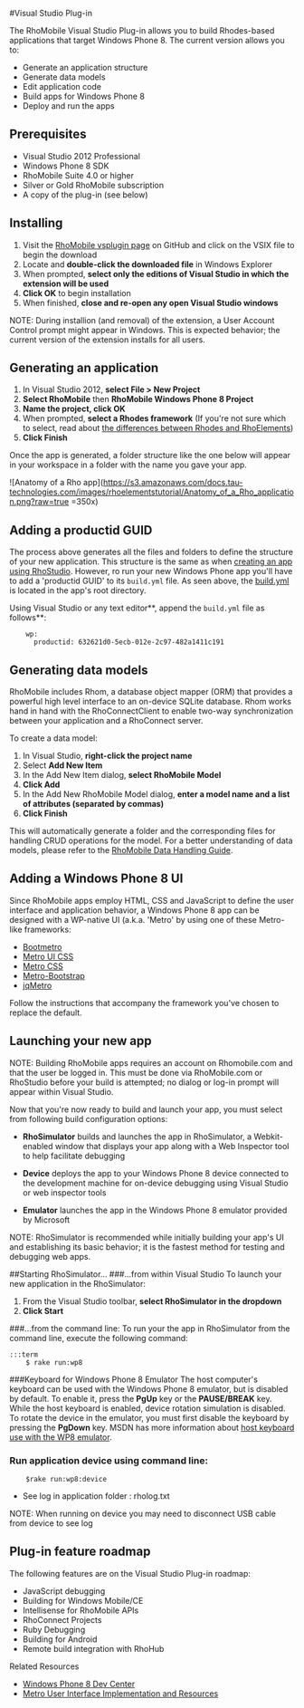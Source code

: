 #Visual Studio Plug-in

The RhoMobile Visual Studio Plug-in allows you to build Rhodes-based applications that target Windows Phone 8. The current version allows you to:

* Generate an application structure
* Generate data models
* Edit application code
* Build apps for Windows Phone 8
* Deploy and run the apps

## Prerequisites

* Visual Studio 2012 Professional
* Windows Phone 8 SDK
* RhoMobile Suite 4.0 or higher
* Silver or Gold RhoMobile subscription
* A copy of the plug-in (see below)

## Installing
1. Visit the [RhoMobile vsplugin page](https://github.com/rhomobile/vsplugin/tree/master/Installer) on GitHub and click on the VSIX file to begin the download 
2. Locate and **double-click the downloaded file** in Windows Explorer
3. When prompted, **select only the editions of Visual Studio in which the extension will be used**
4. **Click OK** to begin installation
5. When finished, **close and re-open any open Visual Studio windows**

NOTE: During installion (and removal) of the extension, a User Account Control prompt might appear in Windows. This is expected behavior; the current version of the extension installs for all users.

## Generating an application

1. In Visual Studio 2012, **select File > New Project**
2. **Select RhoMobile** then **RhoMobile Windows Phone 8 Project**
3. **Name the project, click OK**
4. When prompted, **select a Rhodes framework** (If you're not sure which to select, read about [the differences between Rhodes and RhoElements](welcome#rhomobile))
5. **Click Finish**

Once the app is generated, a folder structure like the one below will appear in your workspace in a folder with the name you gave your app. 

![Anatomy of a Rho app](https://s3.amazonaws.com/docs.tau-technologies.com/images/rhoelementstutorial/Anatomy_of_a_Rho_application.png?raw=true =350x)

## Adding a productid GUID

The process above generates all the files and folders to define the structure of your new application. This structure is the same as when [creating an app using RhoStudio](creating_a_project). However, ro run your new Windows Phone app you'll have to add a 'productid GUID' to its `build.yml` file. As seen above, the [build.yml](build_config) is located in the app's root directory. 

Using Visual Studio or any text editor**, append the `build.yml` file as follows**: 


        wp:
          productid: 632621d0-5ecb-012e-2c97-482a1411c191


## Generating data models
RhoMobile includes Rhom, a database object mapper (ORM) that provides a powerful high level interface to an on-device SQLite database. Rhom works hand in hand with the RhoConnectClient to enable two-way synchronization between your application and a RhoConnect server.

To create a data model: 

1. In Visual Studio, **right-click the project name**
2. Select **Add New Item**
3. In the Add New Item dialog, **select RhoMobile Model**
4. **Click Add**
5. In the Add New RhoMobile Model dialog, **enter a model name and a list of attributes (separated by commas)**
6. **Click Finish**

This will automatically generate a folder and the corresponding files for handling CRUD operations for the model. For a better understanding of data models, please refer to the [RhoMobile Data Handling Guide](local_database#what-is-a-model).

## Adding a Windows Phone 8 UI
Since RhoMobile apps employ HTML, CSS and JavaScript to define the user interface and application behavior, a Windows Phone 8 app can be designed with a WP-native UI (a.k.a. 'Metro' by using one of these Metro-like frameworks:

* [Bootmetro](http://aozora.github.io/bootmetro/)
* [Metro UI CSS](http://metroui.org.ua/)
* [Metro CSS](http://code52.org/metro.css/)
* [Metro-Bootstrap](http://talkslab.github.com/metro-bootstrap/)
* [jqMetro](http://jqmetro.codeplex.com/)

Follow the instructions that accompany the framework you've chosen to replace the default.

## Launching your new app

NOTE: Building RhoMobile apps requires an account on Rhomobile.com and that the user be logged in. This must be done via RhoMobile.com or RhoStudio before your build is attempted; no dialog or log-in prompt will appear within Visual Studio. 

Now that you're now ready to build and launch your app, you must select from following build configuration options:

* **RhoSimulator** builds and launches the app in RhoSimulator, a Webkit-enabled window that displays your app along with a Web Inspector tool to help facilitate debugging

* **Device** deploys the app to your Windows Phone 8 device connected to the development machine for on-device debugging using Visual Studio or web inspector tools 

* **Emulator** launches the app in the Windows Phone 8 emulator provided by Microsoft

NOTE: RhoSimulator is recommended while initially building your app's UI and establishing its basic behavior; it is the fastest method for testing and debugging web apps. 

##Starting RhoSimulator...
###...from within Visual Studio
To launch your new application in the RhoSimulator:

1. From the Visual Studio toolbar, **select RhoSimulator in the dropdown**
2. **Click Start**

###...from the command line:
To run your the app in RhoSimulator from the command line, execute the following command:  

	:::term
        $ rake run:wp8

###Keyboard for Windows Phone 8 Emulator
The host computer's keyboard can be used with the Windows Phone 8 emulator, but is disabled by default. To enable it, press the **PgUp** key or the **PAUSE/BREAK** key. While the host keyboard is enabled, device rotation simulation is disabled. To rotate the device in the emulator, you must first disable the keyboard by pressing the **PgDown** key. MSDN has more information about [host keyboard use with the WP8 emulator](http://msdn.microsoft.com/en-us/library/ff754352). 

### Run application device using command line:

        $rake run:wp8:device

* See log in application folder : rholog.txt

NOTE: When running on device you may need to disconnect USB cable from device to see log

## Plug-in feature roadmap
The following features are on the Visual Studio Plug-in roadmap:

* JavaScript debugging
* Building for Windows Mobile/CE
* Intellisense for RhoMobile APIs
* RhoConnect Projects
* Ruby Debugging
* Building for Android
* Remote build integration with RhoHub

Related Resources

* [Windows Phone 8 Dev Center](http://dev.windowsphone.com/en-us)
* [Metro User Interface Implementation and Resources](http://www.queness.com/post/13493/metro-user-interface-implementation-and-resources)
